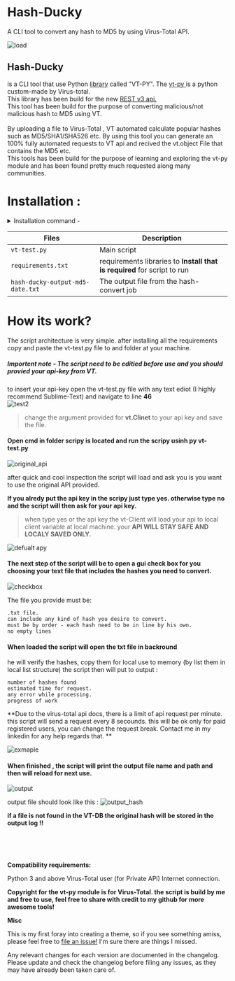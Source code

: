 # Hash-Ducky
A CLI tool to convert any hash to MD5 by using Virus-Total API.

![load](https://user-images.githubusercontent.com/89847158/157982254-1767fcd9-db2c-43d4-88fe-9658c6a6f017.PNG)
## Hash-Ducky
is a CLI tool that use Python <a href="https://www.geeksforgeeks.org/libraries-in-python/">library</a> called "VT-PY".
The <a href="https://virustotal.github.io/vt-py/"> vt-py </a> is a python custom-made by Virus-total.<br>
This library has been build for the new <a href="https://developers.virustotal.com/reference/overview">REST v3 api.</a><br>
This tool has been build for the purpose of converting malicious/not malicious hash to MD5 using VT.<br>
<br>
By uploading a file to Virus-Total , VT automated calculate popular hashes such as MD5/SHA1/SHA526 etc.
By using this tool you can generate an 100% fully automated requests to VT api and recived the vt.object File that contains the MD5 etc.   
This tools has been build for the purpose of learning and exploring the vt-py module and has been found pretty much requested along many communities.

# Installation :

<details><summary>Installation command - </summary>
<p>

#### in cmd opened in CWD where requirements.txt is located 

   
     pip install -r requirements.txt
    

</p>
</details>

| Files | Description |
| --- | --- |
| `vt-test.py` | Main script |
| `requirements.txt` | requirements libraries to **Install that is required** for script to run |
| `hash-ducky-output-md5-date.txt` | The output file from the hash-convert job |

# How its work?
The script architecture is very simple. after installing all the requirements copy and paste the vt-test.py file to and folder at your machine.
##### Importent note - The script need to be editied before use and you should provied your api-key from VT.
to insert your api-key open the vt-test.py file with any text ediot (I highly recommend Sublime-Text) and navigate to line <b>46</b><br>
![test2](https://user-images.githubusercontent.com/89847158/157985412-3cf0a85b-0799-4f3e-9fb8-191b1d702a4a.PNG)
> change the argument provided for **vt.Clinet** to your api key and save the file.  

#### Open cmd in folder scripy is located and run the scripy usinh py vt-test.py

![original_api](https://user-images.githubusercontent.com/89847158/157990806-ee0d725e-3099-45a6-a1dd-d7f07acd2bb0.PNG)

after quick and cool inspection the script will load and ask you is you want to use the original API provided.

**If you alredy put the api key in the scripy just type yes. otherwise type no and the script will then ask for your api key.**
> when type yes or the api key the vt-Client will load your api to local client variable at local machine. your **API WILL STAY SAFE AND LOCALY SAVED ONLY.**

![defualt apy](https://user-images.githubusercontent.com/89847158/157990849-eb2f2e0f-33ef-4afd-a8d6-d316c8498c49.PNG)


#### The next step of the script will be to open a gui check box for you choosing your text file that includes the hashes you need to convert.
![checkbox](https://user-images.githubusercontent.com/89847158/157992856-2b27dfbc-ccfb-439d-954a-0a4b15858ba4.PNG)

The file you provide must be:
```
.txt file.
can include any kind of hash you desire to convert.
must be by order - each hash need to be in line by his own.
no empty lines
```

#### When loaded the script will open the txt file in backround
he will verify the hashes, copy them for local use to memory (by list them in local list structure)
the script then will put to output :
```
number of hashes found
estimated time for request.
any error while processing.
progress of work
```
**Due to the virus-total api docs, there is a limit of api request per minute. this script will send a request every 8 secounds.
this will be ok only for paid registered users, you can change the request break. Contact me in my linkedin for any help regards that. **

![exmaple](https://user-images.githubusercontent.com/89847158/157993434-78ede0ff-ac47-4554-86d0-955e1d79b005.PNG)

#### When finished , the script will print the output file name and path and then will reload for next use.
![output](https://user-images.githubusercontent.com/89847158/157993860-8b830c5c-f81f-48c3-baed-cd11276b02fe.PNG)


output file should look like this : 
![output_hash](https://user-images.githubusercontent.com/89847158/157993880-20457888-a7bb-430f-829f-b354eb3237e6.PNG)

**if a file is not found in the VT-DB the original hash will be stored in the output log !!**


<br>
<br>
<br>




**Compatibility requirements:**

Python 3 and above
Virus-Total user (for Private API)
Internet connection.

**Copyright for the vt-py module is for Virus-Total. the script is build by me and free to use, feel free to share with credit to my github for more awesome tools!**


**Misc**

This is my first foray into creating a theme, so if you see something amiss, please feel free to [file an issue!](https://github.com/R4wraith/Hash-Ducky/issues) I'm sure there are things I missed.

Any relevant changes for each version are documented in the changelog. Please update and check the changelog before filing any issues, as they may have already been taken care of.


